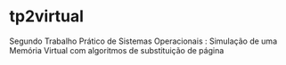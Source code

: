 # tp2virtual
Segundo Trabalho Prático de Sistemas Operacionais : Simulação de uma Memória Virtual com algoritmos de substituição de página
